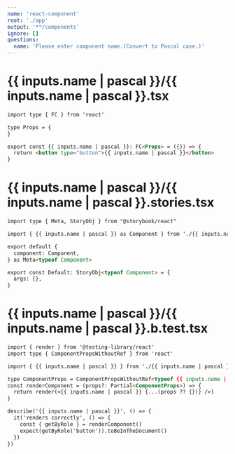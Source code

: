 ```yaml
---
name: 'react-component'
root: './app'
output: '**/components'
ignore: []
questions:
  name: 'Please enter component name.(Convert to Pascal case.)'
---
```


# {{ inputs.name | pascal }}/{{ inputs.name | pascal }}.tsx

```markdown
import type { FC } from 'react'

type Props = {
}

export const {{ inputs.name | pascal }}: FC<Props> = ({}) => {
  return <button type="button">{{ inputs.name | pascal }}</button>
}
```

# {{ inputs.name | pascal }}/{{ inputs.name | pascal }}.stories.tsx

```markdown
import type { Meta, StoryObj } from "@storybook/react"

import { {{ inputs.name | pascal }} as Component } from './{{ inputs.name | pascal }}'

export default {
  component: Component,
} as Meta<typeof Component>

export const Default: StoryObj<typeof Component> = {
  args: {},
}
```

# {{ inputs.name | pascal }}/{{ inputs.name | pascal }}.b.test.tsx

```markdown
import { render } from '@testing-library/react'
import type { ComponentPropsWithoutRef } from 'react'

import { {{ inputs.name | pascal }} } from './{{ inputs.name | pascal }}'

type ComponentProps = ComponentPropsWithoutRef<typeof {{ inputs.name | pascal }}>
const renderComponent = (props?: Partial<ComponentProps>) => {
  return render(<{{ inputs.name | pascal }} {...(props ?? {})} />)
}

describe('{{ inputs.name | pascal }}', () => {
  it('renders correctly', () => {
    const { getByRole } = renderComponent()
    expect(getByRole('button')).toBeInTheDocument()
  })
})
```
